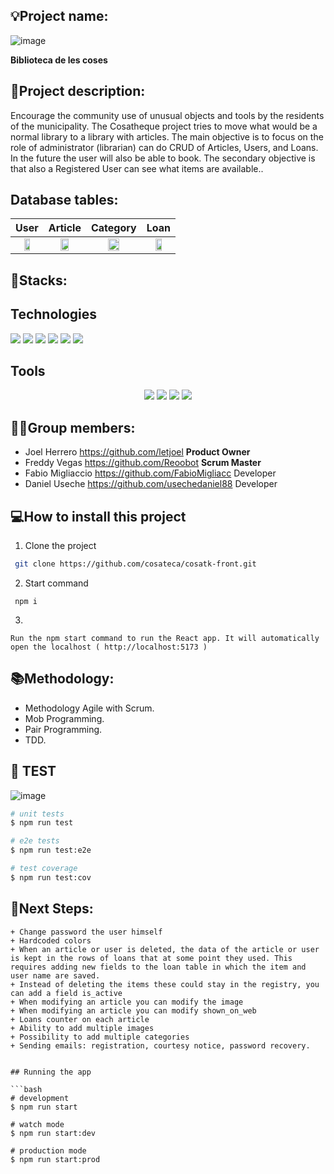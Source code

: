 ## 💡Project name: 
![image](https://i.postimg.cc/T1qFMT41/Rectangle-143.png)

**Biblioteca de les coses**

## 📝Project description:

Encourage the community use of unusual objects and tools by the residents of the municipality. The Cosatheque project tries to move what would be a normal library to a library with articles. The main objective is to focus on the role of administrator (librarian) can do CRUD of Articles, Users, and Loans. In the future the user will also be able to book. The secondary objective is that also a Registered User can see what items are available..

## Database tables:

| User | Article | Category | Loan |
| :---: | :---: | :---: | :---: |
|<img src="https://i.postimg.cc/nV3Rr7fD/user.png" width="50%"> |<img src="https://i.postimg.cc/vZV30Ngr/article.png" width="50%"> | <img src="https://i.postimg.cc/023VdsQ5/category.png" width="50%"> | <img src="https://i.postimg.cc/7YbB26qQ/loan.png" width="50%"> |

		

## 🔧Stacks:

## Technologies

 <p align="center">
  
 <img src= "https://img.shields.io/badge/typescript-%23E70F89.svg?style=for-the-badge&logo=typescript&logoColor=white"></img>
 <img src= "https://img.shields.io/badge/react-%2320232a.svg?style=for-the-badge&logo=react&logoColor=%2361DAFB"></img>
 <img src= "https://img.shields.io/badge/nest-%23E70F89.svg?style=for-the-badge&logo=typescript&logoColor=white"></img>
 <img src= "https://img.shields.io/badge/NPM-%23000000.svg?style=for-the-badge&logo=npm&logoColor=white"></img> 
 <img src= "https://img.shields.io/badge/node.js-6DA55F?style=for-the-badge&logo=node.js&logoColor=white"></img> 
 <img src= "https://img.shields.io/badge/mysql-2DA98F?style=for-the-badge&logo=mysql&logoColor=white"></img>
 </p>
 
 ## Tools

 <p align="center"><a herf="https://www.figma.com/file/j3PmBXAYaB5q9chh5o23tw/Quotes?node-id=0%3A1&t=wIPAO9j1BXSjwg2G-0"><img src= "https://img.shields.io/badge/figma-%23F24E1E.svg?style=for-the-badge&logo=figma&logoColor=white"></a>
 <a href=""><img src= "https://img.shields.io/badge/Github-%2300C4CC.svg?style=for-the-badge&logo=Canva&logoColor=white"></a>
 <a herf="https://trello.com/b/MEFwJ2xu/frases"><img src= "https://img.shields.io/badge/Trello-%23026AA7.svg?style=for-the-badge&logo=Trello&logoColor=white"></img>
 <img src= "https://img.shields.io/badge/mysql Workbench 8.0-2DA98F?style=for-the-badge&logo=mysql&logoColor=white"></img>

## 👩‍💻Group members:

+ Joel Herrero https://github.com/letjoel **Product Owner**
+ Freddy Vegas https://github.com/Reoobot **Scrum Master**
+ Fabio Migliaccio https://github.com/FabioMigliacc Developer
+ Daniel Useche https://github.com/usechedaniel88 Developer

## 💻How to install this project

1. Clone the project
```bash
 git clone https://github.com/cosateca/cosatk-front.git
```
2. Start command
```
 npm i
```
3. 
```
Run the npm start command to run the React app. It will automatically open the localhost ( http://localhost:5173 )
```

## 📚Methodology:
- Methodology Agile with Scrum.
- Mob Programming.
- Pair Programming.
- TDD.

## 👀 TEST
	
![image](https://i.postimg.cc/YCyX0QJF/testcapturefront.png)

```bash
# unit tests
$ npm run test

# e2e tests
$ npm run test:e2e

# test coverage
$ npm run test:cov
```



## 🧪Next Steps:
	+ Change password the user himself
	+ Hardcoded colors
	+ When an article or user is deleted, the data of the article or user is kept in the rows of loans that at some point they used. This requires adding new fields to the loan table in which the item and user name are saved.
	+ Instead of deleting the items these could stay in the registry, you can add a field is_active
    + When modifying an article you can modify the image
    + When modifying an article you can modify shown_on_web
    + Loans counter on each article
    + Ability to add multiple images
    + Possibility to add multiple categories
    + Sending emails: registration, courtesy notice, password recovery.
```

## Running the app

```bash
# development
$ npm run start

# watch mode
$ npm run start:dev

# production mode
$ npm run start:prod
```






